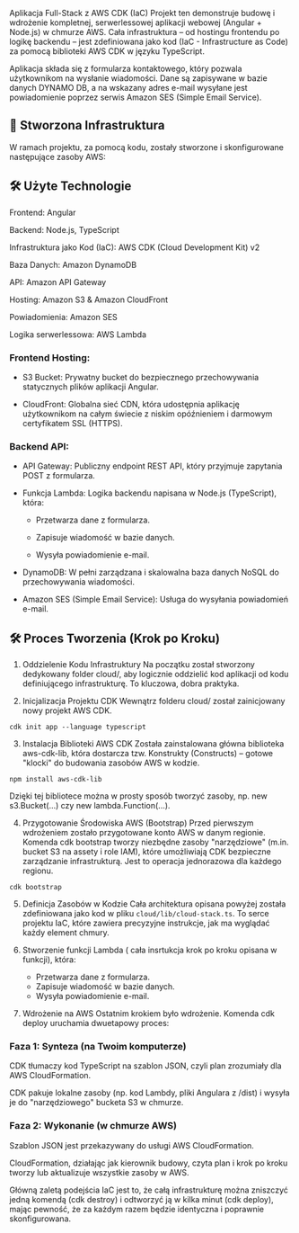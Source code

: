 Aplikacja Full-Stack z AWS CDK (IaC)
Projekt ten demonstruje budowę i wdrożenie kompletnej, serwerlessowej aplikacji webowej (Angular + Node.js) w chmurze AWS. Cała infrastruktura – od hostingu frontendu po logikę backendu – jest zdefiniowana jako kod (IaC - Infrastructure as Code) za pomocą biblioteki AWS CDK w języku TypeScript.

Aplikacja składa się z formularza kontaktowego, który pozwala użytkownikom na wysłanie wiadomości. Dane są zapisywane w bazie danych DYNAMO DB, a na wskazany adres e-mail wysyłane jest powiadomienie poprzez serwis Amazon SES (Simple Email Service).

## 🚀 Stworzona Infrastruktura
W ramach projektu, za pomocą kodu, zostały stworzone i skonfigurowane następujące zasoby AWS:

## 🛠️ Użyte Technologie
Frontend: Angular

Backend: Node.js, TypeScript

Infrastruktura jako Kod (IaC): AWS CDK (Cloud Development Kit) v2

Baza Danych: Amazon DynamoDB

API: Amazon API Gateway

Hosting: Amazon S3 & Amazon CloudFront

Powiadomienia: Amazon SES

Logika serwerlessowa: AWS Lambda


### Frontend Hosting:

- S3 Bucket: Prywatny bucket do bezpiecznego przechowywania statycznych plików aplikacji Angular.

- CloudFront: Globalna sieć CDN, która udostępnia aplikację użytkownikom na całym świecie z niskim opóźnieniem i darmowym certyfikatem SSL (HTTPS).

### Backend API:

- API Gateway: Publiczny endpoint REST API, który przyjmuje zapytania POST z formularza.

- Funkcja Lambda: Logika backendu napisana w Node.js (TypeScript), która:

  - Przetwarza dane z formularza.

  - Zapisuje wiadomość w bazie danych.

  - Wysyła powiadomienie e-mail.

- DynamoDB: W pełni zarządzana i skalowalna baza danych NoSQL do przechowywania wiadomości.

- Amazon SES (Simple Email Service): Usługa do wysyłania powiadomień e-mail.


## 🛠️ Proces Tworzenia (Krok po Kroku)

1. Oddzielenie Kodu Infrastruktury
   Na początku został stworzony dedykowany folder cloud/, aby logicznie oddzielić kod aplikacji od kodu definiującego infrastrukturę. To kluczowa, dobra praktyka.

2. Inicjalizacja Projektu CDK
   Wewnątrz folderu cloud/ został zainicjowany nowy projekt AWS CDK.

```cdk init app --language typescript```

3. Instalacja Biblioteki AWS CDK
   Została zainstalowana główna biblioteka aws-cdk-lib, która dostarcza tzw. Konstrukty (Constructs) – gotowe "klocki" do budowania zasobów AWS w kodzie.

```npm install aws-cdk-lib```

Dzięki tej bibliotece można w prosty sposób tworzyć zasoby, np. new s3.Bucket(...) czy new lambda.Function(...).

4. Przygotowanie Środowiska AWS (Bootstrap)
   Przed pierwszym wdrożeniem zostało przygotowane konto AWS w danym regionie. Komenda cdk bootstrap tworzy niezbędne zasoby "narzędziowe" (m.in. bucket S3 na assety i role IAM), które umożliwiają CDK bezpieczne zarządzanie infrastrukturą. Jest to operacja jednorazowa dla każdego regionu.

```cdk bootstrap```

5. Definicja Zasobów w Kodzie
   Cała architektura opisana powyżej została zdefiniowana jako kod w pliku ```cloud/lib/cloud-stack.ts```. To serce projektu IaC, które zawiera precyzyjne instrukcje, jak ma wyglądać każdy element chmury.

6. Stworzenie funkcji Lambda ( cała insrtukcja krok po kroku opisana w funkcji), która:
   - Przetwarza dane z formularza.
   - Zapisuje wiadomość w bazie danych.
   - Wysyła powiadomienie e-mail.

6. Wdrożenie na AWS
   Ostatnim krokiem było wdrożenie. Komenda cdk deploy uruchamia dwuetapowy proces:

### Faza 1: Synteza (na Twoim komputerze)

CDK tłumaczy kod TypeScript na szablon JSON, czyli plan zrozumiały dla AWS CloudFormation.

CDK pakuje lokalne zasoby (np. kod Lambdy, pliki Angulara z /dist) i wysyła je do "narzędziowego" bucketa S3 w chmurze.

### Faza 2: Wykonanie (w chmurze AWS)

Szablon JSON jest przekazywany do usługi AWS CloudFormation.

CloudFormation, działając jak kierownik budowy, czyta plan i krok po kroku tworzy lub aktualizuje wszystkie zasoby w AWS.



Główną zaletą podejścia IaC jest to, że całą infrastrukturę można zniszczyć jedną komendą (cdk destroy) i odtworzyć ją w kilka minut (cdk deploy), mając pewność, że za każdym razem będzie identyczna i poprawnie skonfigurowana.
